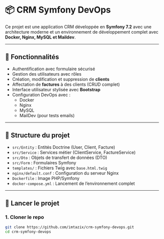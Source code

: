 # 📦 CRM Symfony DevOps

Ce projet est une application CRM développée en **Symfony 7.2** avec une architecture moderne et un environnement de développement complet avec **Docker, Nginx, MySQL et Maildev**.

---

## 🔧 Fonctionnalités

- Authentification avec formulaire sécurisé
- Gestion des utilisateurs avec rôles
- Création, modification et suppression de **clients**
- Affectation de **factures** à des clients (CRUD complet)
- Interface utilisateur stylisée avec **Bootstrap**
- Configuration DevOps avec :
  - Docker
  - Nginx
  - MySQL
  - MailDev (pour tests emails)

---

## 📁 Structure du projet

- `src/Entity` : Entités Doctrine (User, Client, Facture)
- `src/Service` : Services métier (ClientService, FactureService)
- `src/Dto` : Objets de transfert de données (DTO)
- `src/Form` : Formulaires Symfony
- `templates/` : Fichiers Twig avec `base.html.twig`
- `nginx/default.conf` : Configuration du serveur Nginx
- `Dockerfile` : Image PHP/Symfony
- `docker-compose.yml` : Lancement de l’environnement complet

---

## 🚀 Lancer le projet

### 1. Cloner le repo

```bash
git clone https://github.com/imtazix/crm-symfony-devops.git
cd crm-symfony-devops
